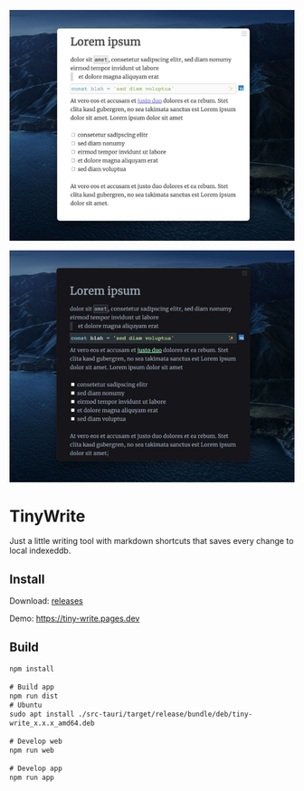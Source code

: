![Screenshot Light](./screenshot-light.jpg)

![Screenshot Dark](./screenshot-dark.jpg)

# TinyWrite

Just a little writing tool with markdown shortcuts that saves every change to local indexeddb.

## Install

Download: [releases](https://github.com/dennis84/tiny-write/releases)

Demo: https://tiny-write.pages.dev

## Build

```
npm install

# Build app
npm run dist
# Ubuntu
sudo apt install ./src-tauri/target/release/bundle/deb/tiny-write_x.x.x_amd64.deb

# Develop web
npm run web

# Develop app
npm run app
```
